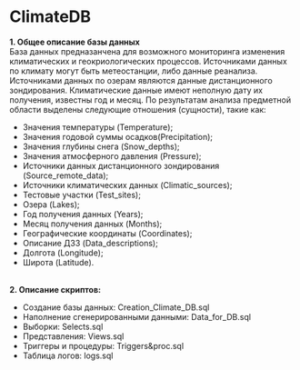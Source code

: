 # ClimateDB
<b> 1. Общее описание базы данных</b> <br>
База данных предназанчена для возможного мониторинга изменения климатических и геокриологических процессов. Источниками данных по климату могут быть метеостанции, либо данные реанализа. Источниками данных по озерам являются данные дистанционного зондирования. Климатические данные имеют неполную дату их получения, известны год и месяц. По результатам анализа предметной области выделены следующие отношения (сущности), такие как:
-	Значения температуры (Temperature);
-	Значения годовой суммы осадков(Precipitation);
-	Значения глубины снега (Snow_depths);
-	Значения атмосферного давления (Pressure);
-	Источники данных дистанционного зондирования (Source_remote_data);
-	Источники климатических данных (Climatic_sources);
-	Тестовые участки (Test_sites);
-	Озера (Lakes);
-	Год получения данных (Years);
- Месяц получения данных (Months);
-	Географические координаты (Coordinates);
-	Описание ДЗЗ (Data_descriptions);
-	Долгота (Longitude);
-	Широта (Latitude).
<br>
<b> 2. Описание скриптов:</b>
<ul>
<li> Создание базы данных: Creation_Climate_DB.sql 
<li> Наполнение сгенерированными данными: Data_for_DB.sql  
<li> Выборки: Selects.sql
<li> Представления: Views.sql 
<li> Триггеры и процедуры: Triggers&proc.sql 
<li> Таблица логов: logs.sql 
</ul>


 

